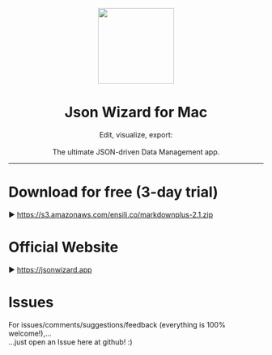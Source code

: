 <p align=center>
  <img height="150px" src="https://github.com/enSili-co/json wizard/raw/main/images/logo.png"/>
</p>
<h1 align=center>Json Wizard for Mac</h1>
<p align=center>
  Edit, visualize, export:<br><br>The ultimate JSON-driven Data Management app.
</p>


---

# Download for free (3-day trial)

▶︎ https://s3.amazonaws.com/ensili.co/markdownplus-2.1.zip

# Official Website

▶︎ https://jsonwizard.app

# Issues

For issues/comments/suggestions/feedback (everything is 100% welcome!),...    
...just open an Issue here at github! :)
